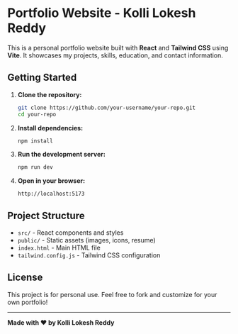 # Portfolio Website - Kolli Lokesh Reddy

This is a personal portfolio website built with **React** and **Tailwind CSS** using **Vite**. It showcases my projects, skills, education, and contact information.

## Getting Started

1. **Clone the repository:**
   ```sh
   git clone https://github.com/your-username/your-repo.git
   cd your-repo
   ```

2. **Install dependencies:**
   ```sh
   npm install
   ```

3. **Run the development server:**
   ```sh
   npm run dev
   ```

4. **Open in your browser:**
   ```
   http://localhost:5173
   ```

## Project Structure

- `src/` - React components and styles
- `public/` - Static assets (images, icons, resume)
- `index.html` - Main HTML file
- `tailwind.config.js` - Tailwind CSS configuration

## License

This project is for personal use. Feel free to fork and customize for your own portfolio!

---

**Made with ❤️ by Kolli Lokesh Reddy**
